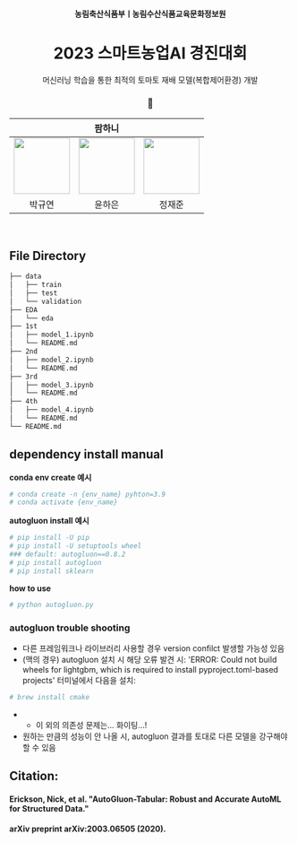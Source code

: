 <h4 align='center'> 농림축산식품부ㅣ농림수산식품교육문화정보원 </h4>

<h1 align='center'> 2023 스마트농업AI 경진대회 </h1>

<p align='center'> 머신러닝 학습을 통한 최적의 토마토 재배 모델(복합제어환경) 개발 </p>

<h3 align='center'> 🍅  </h3>

<div align='center'>

<table>
    <thead>
        <tr>
            <th colspan="5"> 팜하니 </th>
        </tr>
    </thead>
    <tbody>
        <tr>
          <tr>
            <td align='center'><a href="https://github.com/noooey"><img src="https://avatars.githubusercontent.com/u/66217855?v=4" width="100" height="100"></td>
            <td align='center'><a href="https://github.com/YunHaaaa"><img src="https://avatars.githubusercontent.com/u/63325450?v=4" width="100" height="100"></td>
            <td align='center'><a href="https://github.com/Jaejuna"><img src="https://avatars.githubusercontent.com/u/37354854?v=4" width="100" height="100"></td>
          </tr>
          <tr>
            <td align='center'>박규연</td>
            <td align='center'>윤하은</td>
            <td align='center'>정재준</td>
          </tr>
        </tr>
    </tbody>
</table>

</div>

&nbsp; 

## File Directory
```bash
├── data
│   ├── train
│   ├── test
│   └── validation
├── EDA
│   └── eda
├── 1st
│   ├── model_1.ipynb
│   └── README.md
├── 2nd
│   ├── model_2.ipynb
│   └── README.md
├── 3rd
│   ├── model_3.ipynb
│   └── README.md
├── 4th
│   ├── model_4.ipynb
│   └── README.md
└── README.md
```

## dependency install manual
**conda env create 예시**
```python
# conda create -n {env_name} pyhton=3.9 
# conda activate {env_name}
```
**autogluon install 예시**
```python
# pip install -U pip
# pip install -U setuptools wheel
### default: autogluon==0.8.2
# pip install autogluon  
# pip install sklearn
```

**how to use**
```python
# python autogluon.py

```

### autogluon trouble shooting
- 다른 프레임워크나 라이브러리 사용할 경우 version confilct 발생할 가능성 있음
- (맥의 경우) autogluon 설치 시 해당 오류 발견 시: 'ERROR: Could not build wheels for lightgbm, which is required to install pyproject.toml-based projects' 터미널에서 다음을 설치:
```python
# brew install cmake
``` 
- - 이 외의 의존성 문제는… 화이팅…!
- 원하는 만큼의 성능이 안 나올 시, autogluon 결과를 토대로 다른 모델을 강구해야 할 수 있음

## Citation:
#### Erickson, Nick, et al. "AutoGluon-Tabular: Robust and Accurate AutoML for Structured Data." 
#### arXiv preprint arXiv:2003.06505 (2020).